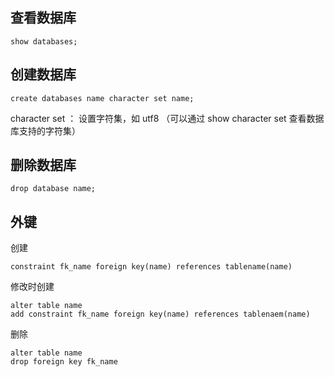 ## 查看数据库
```
show databases;
```

## 创建数据库
```
create databases name character set name;
```
character set ： 设置字符集，如 utf8 （可以通过 show character set 查看数据库支持的字符集）

## 删除数据库
```
drop database name;
```

## 外键
创建
```
constraint fk_name foreign key(name) references tablename(name)
```

修改时创建
```
alter table name
add constraint fk_name foreign key(name) references tablenaem(name)
```

删除
```
alter table name
drop foreign key fk_name
```
